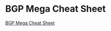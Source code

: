 # BGP Mega Cheat Sheet

[BGP Mega Cheat Sheet](https://excalidraw.com/#json=3HXvXBDQBecUqnU-Jl7N0,-mne-82XkhT6cYPrS6qZRg)

